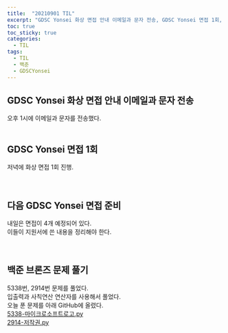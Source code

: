 ```yaml
---
title:  "20210901 TIL"
excerpt: "GDSC Yonsei 화상 면접 안내 이메일과 문자 전송, GDSC Yonsei 면접 1회, 다음 GDSC Yonsei 면접 준비, 백준 브론즈 문제 풀기(5338번, 2914번)"
toc: true
toc_sticky: true
categories:
  - TIL
tags:
  - TIL
  - 백준
  - GDSCYonsei
---
```


## GDSC Yonsei 화상 면접 안내 이메일과 문자 전송
오후 1시에 이메일과 문자를 전송했다. 
<br>
<br>
## GDSC Yonsei 면접 1회
저녁에 화상 면접 1회 진행.  
<br>
<br>
## 다음 GDSC Yonsei 면접 준비
내일은 면접이 4개 예정되어 있다.  
이들이 지원서에 쓴 내용을 정리해야 한다.  
<br>
<br>
## 백준 브론즈 문제 풀기
5338번, 2914번 문제를 풀었다.  
입출력과 사칙연산 연산자를 사용해서 풀었다.  
오늘 푼 문제를 아래 GitHub에 올렸다.  
[5338-마이크로소프트로고.py](https://github.com/leeryeongsong/baekjoon-python3/blob/main/bronze-5/5338-%EB%A7%88%EC%9D%B4%ED%81%AC%EB%A1%9C%EC%86%8C%ED%94%84%ED%8A%B8%EB%A1%9C%EA%B3%A0.py)  
[2914-저작권.py](https://github.com/leeryeongsong/baekjoon-python3/blob/main/bronze-5/2914-%EC%A0%80%EC%9E%91%EA%B6%8C.py)  
